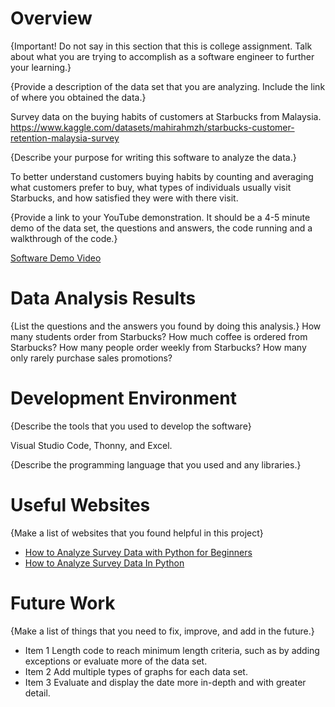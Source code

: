 # Overview

{Important!  Do not say in this section that this is college assignment.  Talk about what you are trying to accomplish as a software engineer to further your learning.}

{Provide a description of the data set that you are analyzing.  Include the link of where you obtained the data.}

Survey data on the buying habits of customers at Starbucks from Malaysia. <https://www.kaggle.com/datasets/mahirahmzh/starbucks-customer-retention-malaysia-survey>

{Describe your purpose for writing this software to analyze the data.}

To better understand customers buying habits by counting and averaging what customers prefer to buy, what types of individuals usually visit Starbucks, and how satisfied they were with there visit.

{Provide a link to your YouTube demonstration.  It should be a 4-5 minute demo of the data set, the questions and answers, the code running and a walkthrough of the code.}

[Software Demo Video]()

# Data Analysis Results

{List the questions and the answers you found by doing this analysis.}
How many students order from Starbucks?
How much coffee is ordered from Starbucks?
How many people order weekly from Starbucks?
How many only rarely purchase sales promotions?

# Development Environment

{Describe the tools that you used to develop the software}

Visual Studio Code, Thonny, and Excel.

{Describe the programming language that you used and any libraries.}

# Useful Websites

{Make a list of websites that you found helpful in this project}

* [How to Analyze Survey Data with Python for Beginners](https://www.dataquest.io/blog/how-to-analyze-survey-data-python-beginner/)
* [How to Analyze Survey Data In Python](https://towardsdatascience.com/how-to-analyze-survey-data-in-python-c131764ea02e)

# Future Work

{Make a list of things that you need to fix, improve, and add in the future.}
* Item 1 Length code to reach minimum length criteria, such as by adding exceptions or evaluate more of the data set.
* Item 2 Add multiple types of graphs for each data set.
* Item 3 Evaluate and display the date more in-depth and with greater detail.